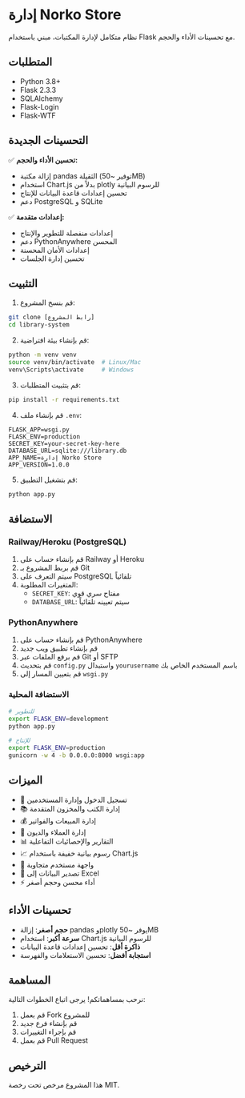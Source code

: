 # إدارة Norko Store

نظام متكامل لإدارة المكتبات، مبني باستخدام Flask مع تحسينات الأداء والحجم.

## المتطلبات

- Python 3.8+
- Flask 2.3.3
- SQLAlchemy
- Flask-Login
- Flask-WTF

## التحسينات الجديدة

✅ **تحسين الأداء والحجم:**

- إزالة مكتبة pandas الثقيلة (توفير ~50MB)
- استخدام Chart.js بدلاً من plotly للرسوم البيانية
- تحسين إعدادات قاعدة البيانات للإنتاج
- دعم PostgreSQL و SQLite

✅ **إعدادات متقدمة:**

- إعدادات منفصلة للتطوير والإنتاج
- دعم PythonAnywhere المحسن
- إعدادات الأمان المحسنة
- تحسين إدارة الجلسات

## التثبيت

1. قم بنسخ المشروع:

```bash
git clone [رابط المشروع]
cd library-system
```

2. قم بإنشاء بيئة افتراضية:

```bash
python -m venv venv
source venv/bin/activate  # Linux/Mac
venv\Scripts\activate     # Windows
```

3. قم بتثبيت المتطلبات:

```bash
pip install -r requirements.txt
```

4. قم بإنشاء ملف `.env`:

```
FLASK_APP=wsgi.py
FLASK_ENV=production
SECRET_KEY=your-secret-key-here
DATABASE_URL=sqlite:///library.db
APP_NAME=إدارة Norko Store
APP_VERSION=1.0.0
```

5. قم بتشغيل التطبيق:

```bash
python app.py
```

## الاستضافة

### Railway/Heroku (PostgreSQL)

1. قم بإنشاء حساب على Railway أو Heroku
2. قم بربط المشروع بـ Git
3. سيتم التعرف على PostgreSQL تلقائياً
4. المتغيرات المطلوبة:
   - `SECRET_KEY`: مفتاح سري قوي
   - `DATABASE_URL`: سيتم تعيينه تلقائياً

### PythonAnywhere

1. قم بإنشاء حساب على PythonAnywhere
2. قم بإنشاء تطبيق ويب جديد
3. قم برفع الملفات عبر Git أو SFTP
4. قم بتحديث `config.py` واستبدال `yourusername` باسم المستخدم الخاص بك
5. قم بتعيين المسار إلى `wsgi.py`

### الاستضافة المحلية

```bash
# للتطوير
export FLASK_ENV=development
python app.py

# للإنتاج
export FLASK_ENV=production
gunicorn -w 4 -b 0.0.0.0:8000 wsgi:app
```

## الميزات

- 🔐 تسجيل الدخول وإدارة المستخدمين
- 📚 إدارة الكتب والمخزون المتقدمة
- 💰 إدارة المبيعات والفواتير
- 👥 إدارة العملاء والديون
- 📊 التقارير والإحصائيات التفاعلية
- 📈 رسوم بيانية خفيفة باستخدام Chart.js
- 📱 واجهة مستخدم متجاوبة
- 🔄 تصدير البيانات إلى Excel
- ⚡ أداء محسن وحجم أصغر

## تحسينات الأداء

- **حجم أصغر**: إزالة pandas وplotly يوفر ~50MB
- **سرعة أكبر**: استخدام Chart.js للرسوم البيانية
- **ذاكرة أقل**: تحسين إعدادات قاعدة البيانات
- **استجابة أفضل**: تحسين الاستعلامات والفهرسة

## المساهمة

نرحب بمساهماتكم! يرجى اتباع الخطوات التالية:

1. قم بعمل Fork للمشروع
2. قم بإنشاء فرع جديد
3. قم بإجراء التغييرات
4. قم بعمل Pull Request

## الترخيص

هذا المشروع مرخص تحت رخصة MIT.
